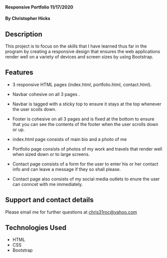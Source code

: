 #### Responsive Portfolio 11/17/2020
#### By Christopher Hicks

## Description
This project is to focus on the skills that I have learned thus far in the
program by creating a responsive design that ensures the web applications render well on a variety of devices and screen sizes by using Bootstrap.

## Features

* 3 responsive HTML pages (index.html, portfolio.html, contact.html).

* Navbar cohesive on all 3 pages .

* Navbar is tagged with a sticky top to ensure it stays at the 
top whenever the user scolls down.

* Footer is cohesive on all 3 pages and is fixed at the bottom
to ensure that you can see the contents of the footer when the user 
scrolls down or up.

* index.html page consists of main bio and a photo of me

* Portfolio page consists of photos of my work and travels that 
render well when sized down or to large screens.

* Contact page consists of a form for the user to enter his or her 
contact info and can leave a message if they so shall please.

* Contact page also consists of my social media outlets to enure the
user can conncet with me immediately.

## Support and contact details
Please email me for further questions at chris31roc@yahoo.com

## Technologies Used
* HTML
* CSS
* Bootstrap